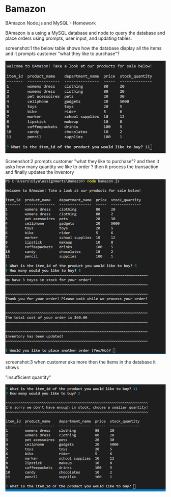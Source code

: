# Bamazon

BAmazon
Node.js and MySQL - Homework

BAmazon is a using a MySQL database and node to query the database and place orders using prompts, user input, and updating tables.

screenshot:1
the below table shows how the database display all the items
and it prompts customer "what they like to purchase"?

![database](screenshots\database.png)

Screenshot:2
prompts customer "what they like to purchase"?
and then it asks how many quantity we like to order ?
then it process the transaction and
finally updates the inventory

![database](screenshots\orderplaced.png)

screenshot:3
when customer aks more then the items in the database it shows

"insufficient quantity"

![database](screenshots\insufficient-quantity.png)
